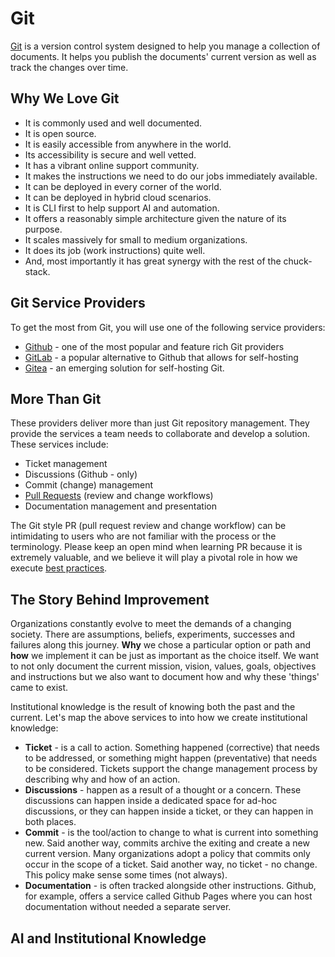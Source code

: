 # Git

[Git](https://git-scm.com/) is a version control system designed to help you manage a collection of documents. It helps you publish the documents' current version as well as track the changes over time.

## Why We Love Git

- It is commonly used and well documented.
- It is open source.
- It is easily accessible from anywhere in the world.
- Its accessibility is secure and well vetted.
- It has a vibrant online support community.
- It makes the instructions we need to do our jobs immediately available.
- It can be deployed in every corner of the world.
- It can be deployed in hybrid cloud scenarios.
- It is CLI first to help support AI and automation.
- It offers a reasonably simple architecture given the nature of its purpose.
- It scales massively for small to medium organizations.
- It does its job (work instructions) quite well.
- And, most importantly it has great synergy with the rest of the chuck-stack.

## Git Service Providers

To get the most from Git, you will use one of the following service providers:

- [Github](https://github.com) - one of the most popular and feature rich Git providers
- [GitLab](https://gitlab.com) - a popular alternative to Github that allows for self-hosting
- [Gitea](https://gitea.com/) - an emerging solution for self-hosting Git.

## More Than Git

These providers deliver more than just Git repository management. They provide the services a team needs to collaborate and develop a solution. These services include:

- Ticket management
- Discussions (Github - only)
- Commit (change) management
- [Pull Requests](https://en.wikipedia.org/wiki/Distributed_version_control#Pull_requests) (review and change workflows)
- Documentation management and presentation

The Git style PR (pull request review and change workflow) can be intimidating to users who are not familiar with the process or the terminology. Please keep an open mind when learning PR because it is extremely valuable, and we believe it will play a pivotal role in how we execute [best practices](./best-practices.md).

## The Story Behind Improvement

Organizations constantly evolve to meet the demands of a changing society. There are assumptions, beliefs, experiments, successes and failures along this journey. **Why** we chose a particular option or path and **how** we implement it can be just as important as the choice itself. We want to not only document the current mission, vision, values, goals, objectives and instructions but we also want to document how and why these 'things' came to exist.

Institutional knowledge is the result of knowing both the past and the current. Let's map the above services to into how we create institutional knowledge:

- **Ticket** - is a call to action. Something happened (corrective) that needs to be addressed, or something might happen (preventative) that needs to be considered. Tickets support the change management process by describing why and how of an action.
- **Discussions** - happen as a result of a thought or a concern. These discussions can happen inside a dedicated space for ad-hoc discussions, or they can happen inside a ticket, or they can happen in both places.
- **Commit** - is the tool/action to change to what is current into something new. Said another way, commits archive the exiting and create a new current version. Many organizations adopt a policy that commits only occur in the scope of a ticket. Said another way, no ticket - no change. This policy make sense some times (not always).
- **Documentation** - is often tracked alongside other instructions. Github, for example, offers a service called Github Pages where you can host documentation without needed a separate server.

<!-- TODO: link to best practices /architecture discussing how the hosting documentation fits into the picture -->

## AI and Institutional Knowledge


